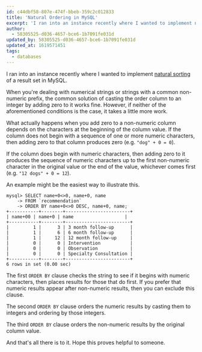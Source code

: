 ```yaml
---
id: c44dbf58-807e-474f-bbeb-359c2c012833
title: 'Natural Ordering in MySQL'
excerpt: 'I ran into an instance recently where I wanted to implement natural sorting of a result set in MySQL.'
author:
  - 58305525-d036-4657-bce6-1b7091fe031d
updated_by: 58305525-d036-4657-bce6-1b7091fe031d
updated_at: 1619571451
tags:
  - databases
---
```

I ran into an instance recently where I wanted to implement [natural sorting](https://blog.codinghorror.com/sorting-for-humans-natural-sort-order/) of a result set in MySQL.

When you're dealing with numerical strings or strings with a common non-numeric prefix, the common solution of casting the order column to an integer by adding zero to it works fine. However, if neither of the aforementioned conditions is the case, it takes a little more work.

What actually happens when you add zero to a non-numeric column depends on the characters at the beginning of the column value. If the column does not begin with a sequence of one or more numeric characters, then adding zero to that column produces zero (e.g. `"dog" + 0 = 0`).

If the column does begin with numeric characters, then adding zero to it produces the sequence of numeric characters up to the first non-numeric character in the original value or the end of the value, whichever comes first (e.g. `"12 dogs" + 0 = 12`).

An example might be the easiest way to illustrate this.

```none
mysql> SELECT name+0<>0, name+0, name 
    -> FROM `recommendation` 
    -> ORDER BY name+0<>0 DESC, name+0, name;
+-----------+--------+------------------------+
| name+00 | name+0 | name                   |
+-----------+--------+------------------------+
|         1 |      3 | 3 month follow-up      | 
|         1 |      6 | 6 month follow-up      | 
|         1 |     12 | 12 month follow-up     | 
|         0 |      0 | Intervention           | 
|         0 |      0 | Observation            | 
|         0 |      0 | Specialty Consultation | 
+-----------+--------+------------------------+
6 rows in set (0.00 sec)
```

The first `ORDER BY` clause checks the string to see if it begins with numeric characters, then places results for those that do first. If you prefer that numeric results appear after non-numeric results, then you can exclude this clause.

The second `ORDER BY` clause orders the numeric results by casting them to integers and ordering by those integers.

The third `ORDER BY` clause orders the non-numeric results by the original column value.

And that's all there is to it. Hope this proves helpful to someone.
